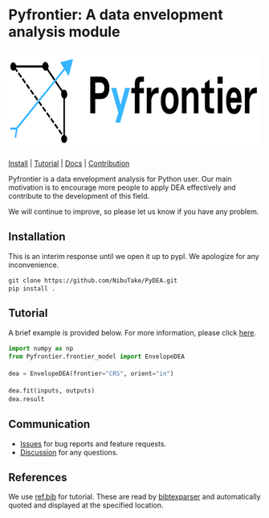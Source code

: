 # Pyfrontier: A data envelopment analysis module
<div align="center"><img src="./images/logo.png" height="200"/></div>

[Install](#installation) | [Tutorial](https://nibutake.github.io/PyDEA/tutorials/index.html#) | [Docs](https://nibutake.github.io/PyDEA/index.html) | [Contribution](./CONTRIBUTING.md)

Pyfrontier is a data envelopment analysis for Python user. Our main motivation is to encourage more people to apply DEA effectively and contribute to the development of this field.

We will continue to improve, so please let us know if you have any problem.

## Installation
This is an interim response until we open it up to pypI. We apologize for any inconvenience.

```
git clone https://github.com/NibuTake/PyDEA.git
pip install .
```

## Tutorial
A brief example is provided below. For more information, please click [here](https://nibutake.github.io/PyDEA/tutorials/index.html#).

```python
import numpy as np
from Pyfrontier.frontier_model import EnvelopeDEA

dea = EnvelopeDEA(frontier="CRS", orient="in")

dea.fit(inputs, outputs)
dea.result
```

## Communication
- [Issues](https://github.com/NibuTake/PyDEA/issues) for bug reports and feature requests.
- [Discussion](https://github.com/NibuTake/PyDEA/discussions) for any questions.

## References
We use [ref.bib](./tutorials/ref.bib) for tutorial.
These are read by [bibtexparser](https://bibtexparser.readthedocs.io/en/master/) and automatically quoted and displayed at the specified location.

